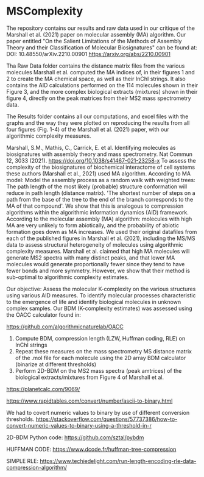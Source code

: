 # MSComplexity

The repository contains our results and raw data used in our critique of the Marshall et al. (2021) paper on molecular assembly (MA) algorithm. 
Our paper entitled "On the Salient Limitations of the Methods of Assembly Theory and their Classification of Molecular Biosignatures" can be found at: DOI: 10.48550/arXiv.2210.00901
https://arxiv.org/abs/2210.00901

Tha Raw Data folder contains the distance matrix files from the various molecules Marshall et al. computed the MA indices of, in their figures 1 and 2 to create the MA chemical space, as well as their InChI strings. It also contains the AID calculations performed on the 114 molecules shown in their Figure 3, and the more complex biological extracts (mixtures) shown in their figure 4, directly on the peak matrices from their MS2 mass spectrometry data. 

The Results folder contains all our computations, and excel files with the graphs and the way they were plotted on reproducing the results from all four figures (Fig. 1-4) of the Marshall et al. (2021) paper, with our algorithmic complexity measures.

Marshall, S.M., Mathis, C., Carrick, E. et al. Identifying molecules as biosignatures with assembly theory and mass spectrometry. Nat Commun 12, 3033 (2021). https://doi.org/10.1038/s41467-021-23258-x
To assess the complexity of the biosignatures of biochemical interactome of cell systems these authors (Marshall et al., 2021) used MA algorithm. According to MA model: Model the assembly process as a random walk with weighted trees: The path length of the most likely (probable) structure conformation will reduce in path length (distance matrix). 'The shortest number of steps on a path from the base of the tree to the end of the branch corresponds to the MA of that compound'. We show that this is analogous to compression algorithms within the algorithmic information dynamics (AID) framework. According to the molecular assembly (MA) algorithm: molecules with high MA are very unlikely to form abiotically, and the probability of abiotic formation goes down as MA increases. We used their original datafiles from each of the published figures in Marshall et al. (2021), including the MS/MS data to assess structural heterogeneity of molecules using algorithmic complexity measures. Marshall et al. claimed that  high MA molecules will generate MS2 spectra with many distinct peaks, and that lower MA molecules would generate proportionally fewer since they tend to have fewer bonds and more symmetry. However, we show that their method is sub-optimal to algorithmic complexity estimates.

Our objective: Assess the molecular K-complexity on the various structures using various AID measures. To identify molecular processes characteristic to the emergence of life and identify biological molecules in unknown complex samples. Our BDM (K-complexity estimates) was assessed using the OACC calculator found in:

https://github.com/algorithmicnaturelab/OACC 

1)	Compute BDM, compression length (LZW, Huffman coding, RLE) on InChI strings
2)	Repeat these measures on the mass spectrometry MS distance matrix of the .mol file for each molecule using the 2D array BDM calculator (binarize at different thresholds)
3)	Perform 2D-BDM on the MS2 mass spectra (peak amtrices) of the biological extracts/mixtures from Figure 4 of Marshall et al.


https://planetcalc.com/9069/

https://www.rapidtables.com/convert/number/ascii-to-binary.html 

We had to covert numeric values to binary by use of different conversion thresholds. 
https://stackoverflow.com/questions/57737386/how-to-convert-numeric-values-to-binary-using-a-threshold-in-r 

2D-BDM Python code:
https://github.com/sztal/pybdm 

HUFFMAN CODE:
https://www.dcode.fr/huffman-tree-compression

SIMPLE RLE:
https://www.techiedelight.com/run-length-encoding-rle-data-compression-algorithm/ 
